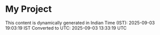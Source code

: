 # My Project

This content is dynamically generated in Indian Time (IST): 2025-09-03 19:03:19 IST
Converted to UTC: 2025-09-03 13:33:19 UTC
